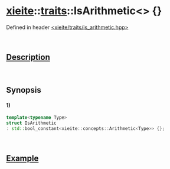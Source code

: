 # [xieite](../../xieite.md)\:\:[traits](../../traits.md)\:\:IsArithmetic\<\> \{\}
Defined in header [<xieite/traits/is_arithmetic.hpp>](../../../include/xieite/traits/is_arithmetic.hpp)

&nbsp;

## [Description](../concepts/arithmetic.md#Description)

&nbsp;

## Synopsis
#### 1)
```cpp
template<typename Type>
struct IsArithmetic
: std::bool_constant<xieite::concepts::Arithmetic<Type>> {};
```

&nbsp;

## [Example](../concepts/arithmetic.md#Example)
